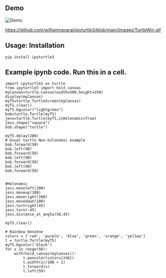 ## Demo 

![Demo](Images/TurtleWin.gif)

https://github.com/williamnavaraj/ipyturtle3/blob/main/Images/TurtleWin.gif

## Usage: Installation

```
pip install ipyturtle3
```
## Example ipynb code. Run this in a cell.

```
import ipyturtle3 as turtle
from ipyturtle3 import hold_canvas
myCanvas=turtle.Canvas(width=500,height=250)
display(myCanvas)
myTS=turtle.TurtleScreen(myCanvas)
myTS.clear()
myTS.bgcolor("lightgreen")
bob=turtle.Turtle(myTS)
jess=turtle.Turtle(myTS,isHolonomic=True)
jess.shape("square")
bob.shape("turtle")

myTS.delay(200)
# Usual turtle Non-holonomic example
bob.forward(50)
bob.left(90)
bob.forward(50)
bob.left(90)
bob.forward(50)
bob.left(90)
bob.forward(50)


#Holonomic
jess.moveleft(200)
jess.moveup(100)
jess.moveright(100)
jess.movedown(100)
jess.turnright(45)
jess.turn(-45)
jess.distance_at_angle(50,45)

myTS.clear()

# Rainbow benzene
colors = ['red', 'purple', 'blue', 'green', 'orange', 'yellow']
t = turtle.Turtle(myTS)
myTS.bgcolor('black')
for x in range(50):
    with(hold_canvas(myCanvas)):
        t.pencolor(colors[x%6])
        t.width(x//100 + 1)
        t.forward(x)
        t.left(59)
```